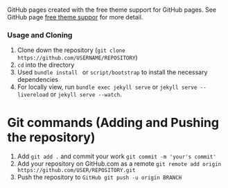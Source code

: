 # 
GitHub pages created with the free theme support for GitHub pages. See GitHub page [free theme suppor](https://pages.github.com/themes/) for more detail.




### Usage and Cloning


1. Clone down the  repository (`git clone https://github.com/USERNAME/REPOSITORY`)
2. `cd` into the  directory
3. Used  `bundle install ` or  `script/bootstrap` to install the necessary dependencies
4. For locally view, run `bundle exec jekyll serve` or `jekyll serve --livereload` or  `jekyll serve --watch`. 



# Git commands (Adding and Pushing the repository)

1. Add `git add .` and commit your work `git commit -m 'your's commit'`
2. Add your repository on GitHub.com as a remote `git remote add origin https://github.com/USER/REPOSITORY.git`
3. Push the repository to `GitHub git push -u origin BRANCH`






